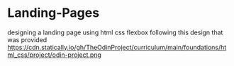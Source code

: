 # Landing-Pages

designing a landing page using html css flexbox following this design that was provided
https://cdn.statically.io/gh/TheOdinProject/curriculum/main/foundations/html_css/project/odin-project.png

